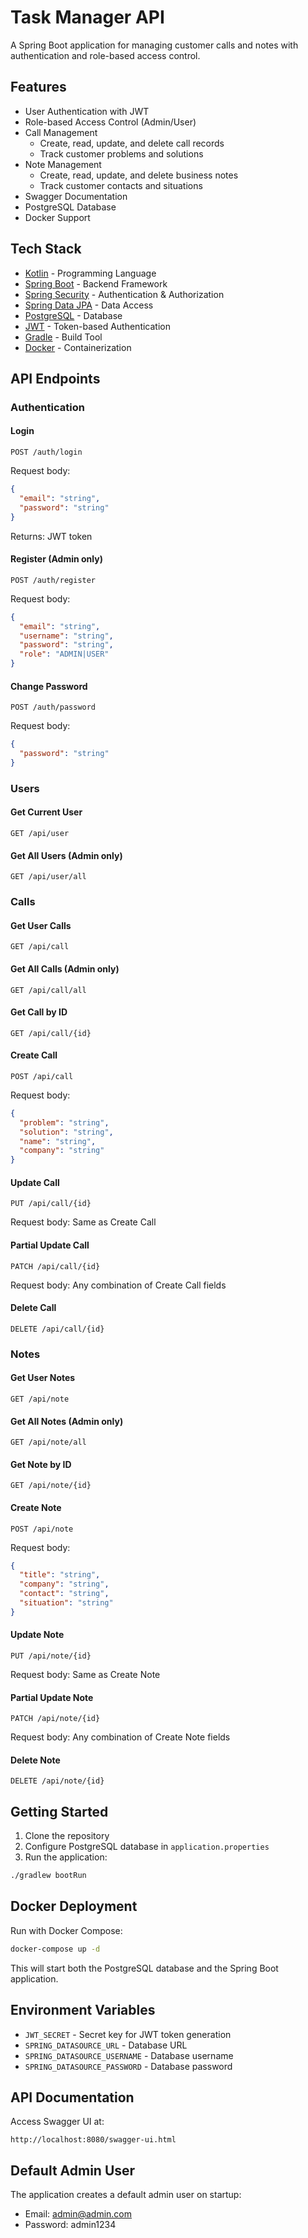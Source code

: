 # Task Manager API

A Spring Boot application for managing customer calls and notes with authentication and role-based access control.

## Features

- User Authentication with JWT
- Role-based Access Control (Admin/User)
- Call Management
  - Create, read, update, and delete call records
  - Track customer problems and solutions
- Note Management
  - Create, read, update, and delete business notes
  - Track customer contacts and situations
- Swagger Documentation
- PostgreSQL Database
- Docker Support

## Tech Stack

- [Kotlin](https://kotlinlang.org/) - Programming Language
- [Spring Boot](https://spring.io/projects/spring-boot) - Backend Framework
- [Spring Security](https://spring.io/projects/spring-security) - Authentication & Authorization
- [Spring Data JPA](https://spring.io/projects/spring-data-jpa) - Data Access
- [PostgreSQL](https://www.postgresql.org/) - Database
- [JWT](https://jwt.io/) - Token-based Authentication
- [Gradle](https://gradle.org/) - Build Tool
- [Docker](https://www.docker.com/) - Containerization

## API Endpoints

### Authentication

#### Login

```http
POST /auth/login
```

Request body:

```json
{
  "email": "string",
  "password": "string"
}
```

Returns: JWT token

#### Register (Admin only)

```http
POST /auth/register
```

Request body:

```json
{
  "email": "string",
  "username": "string",
  "password": "string",
  "role": "ADMIN|USER"
}
```

#### Change Password

```http
POST /auth/password
```

Request body:

```json
{
  "password": "string"
}
```

### Users

#### Get Current User

```http
GET /api/user
```

#### Get All Users (Admin only)

```http
GET /api/user/all
```

### Calls

#### Get User Calls

```http
GET /api/call
```

#### Get All Calls (Admin only)

```http
GET /api/call/all
```

#### Get Call by ID

```http
GET /api/call/{id}
```

#### Create Call

```http
POST /api/call
```

Request body:

```json
{
  "problem": "string",
  "solution": "string",
  "name": "string",
  "company": "string"
}
```

#### Update Call

```http
PUT /api/call/{id}
```

Request body: Same as Create Call

#### Partial Update Call

```http
PATCH /api/call/{id}
```

Request body: Any combination of Create Call fields

#### Delete Call

```http
DELETE /api/call/{id}
```

### Notes

#### Get User Notes

```http
GET /api/note
```

#### Get All Notes (Admin only)

```http
GET /api/note/all
```

#### Get Note by ID

```http
GET /api/note/{id}
```

#### Create Note

```http
POST /api/note
```

Request body:

```json
{
  "title": "string",
  "company": "string",
  "contact": "string",
  "situation": "string"
}
```

#### Update Note

```http
PUT /api/note/{id}
```

Request body: Same as Create Note

#### Partial Update Note

```http
PATCH /api/note/{id}
```

Request body: Any combination of Create Note fields

#### Delete Note

```http
DELETE /api/note/{id}
```

## Getting Started

1. Clone the repository
2. Configure PostgreSQL database in `application.properties`
3. Run the application:

```bash
./gradlew bootRun
```

## Docker Deployment

Run with Docker Compose:

```bash
docker-compose up -d
```

This will start both the PostgreSQL database and the Spring Boot application.

## Environment Variables

- `JWT_SECRET` - Secret key for JWT token generation
- `SPRING_DATASOURCE_URL` - Database URL
- `SPRING_DATASOURCE_USERNAME` - Database username
- `SPRING_DATASOURCE_PASSWORD` - Database password

## API Documentation

Access Swagger UI at:

```
http://localhost:8080/swagger-ui.html
```

## Default Admin User

The application creates a default admin user on startup:

- Email: admin@admin.com
- Password: admin1234
